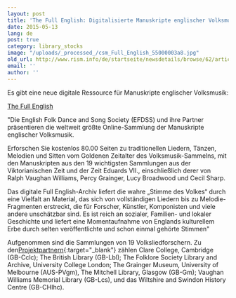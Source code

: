 ```yaml
---
layout: post
title: 'The Full English: Digitalisierte Manuskripte englischer Volksmusik'
date: 2015-05-13
lang: de
post: true
category: library_stocks
image: "/uploads/_processed_/csm_Full_English_55000003a8.jpg"
old_url: http://www.rism.info/de/startseite/newsdetails/browse/62/article/64/the-full-english-digitized-english-folk-manuscripts.html
email: ''
author: ''
---
```



Es gibt eine neue digitale Ressource für Manuskripte englischer Volksmusik:

[The Full English](http://www.efdss.org/efdss-the-full-english "external-link-new-window")

"Die English Folk Dance and Song Society (EFDSS) und ihre Partner präsentieren die weltweit größte Online-Sammlung der Manuskripte englischer Volksmusik.

Erforschen Sie kostenlos 80.00 Seiten zu traditionellen Liedern, Tänzen, Melodien und Sitten vom Goldenen Zeitalter des Volksmusik-Sammelns, mit den Manuskripten aus den 19 wichtigsten Sammlungen aus der Viktorianischen Zeit und der Zeit Eduards VII., einschließlich derer von Ralph Vaughan Williams, Percy Grainger, Lucy Broadwood und Cecil Sharp.

Das digitale Full English-Archiv liefert die wahre „Stimme des Volkes“ durch eine Vielfalt an Material, das sich von vollständigen Liedern bis zu Melodie-Fragmenten erstreckt, die für Forscher, Künstler, Komponisten und viele andere unschätzbar sind. Es ist reich an sozialer, Familien- und lokaler Geschichte und liefert eine Momentaufnahme von Englands kulturellem Erbe durch selten veröffentlichte und schon einmal gehörte Stimmen"

Aufgenommen sind die Sammlungen von 19 Volksliedforschern. Zu den[Projektpartnern](http://www.vwml.org.uk/browse/browse-collections-full-english){:target="_blank"} zählen Clare College, Cambridge (GB-Cclc); The British Library (GB-Lbl); The Folklore Society Library and Archive, University College London; The Grainger Museum, University of Melbourne (AUS-PVgm), The Mitchell Library, Glasgow (GB-Gm); Vaughan Williams Memorial Library (GB-Lcs), und das Wiltshire and Swindon History Centre (GB-CHIhc).



<script type="text/javascript">var switchTo5x=true;</script><script type="text/javascript" src="http://w.sharethis.com/button/buttons.js"></script><script type="text/javascript">stLight.options({publisher: "9b601438-1ce1-49d8-bfd7-9cff5df54c17", doNotHash: false, doNotCopy: false, hashAddressBar: false});</script>
